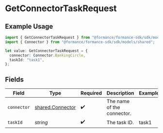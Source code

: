 # GetConnectorTaskRequest

## Example Usage

```typescript
import { GetConnectorTaskRequest } from "@formance/formance-sdk/sdk/models/operations";
import { Connector } from "@formance/formance-sdk/sdk/models/shared";

let value: GetConnectorTaskRequest = {
  connector: Connector.BankingCircle,
  taskId: "task1",
};
```

## Fields

| Field                                                       | Type                                                        | Required                                                    | Description                                                 | Example                                                     |
| ----------------------------------------------------------- | ----------------------------------------------------------- | ----------------------------------------------------------- | ----------------------------------------------------------- | ----------------------------------------------------------- |
| `connector`                                                 | [shared.Connector](../../../sdk/models/shared/connector.md) | :heavy_check_mark:                                          | The name of the connector.                                  |                                                             |
| `taskId`                                                    | *string*                                                    | :heavy_check_mark:                                          | The task ID.                                                | task1                                                       |